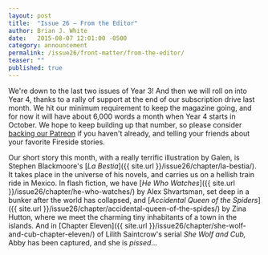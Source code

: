 ```yaml
---
layout: post
title:  "Issue 26 — From the Editor"
author: Brian J. White
date:   2015-08-07 12:01:00 -0500
category: announcement
permalink: /issue26/front-matter/from-the-editor/
teaser: ""
published: true
---
```


We're down to the last two issues of Year 3! And then we will roll on into Year 4, thanks to a rally of support at the end of our subscription drive last month. We hit our minimum requirement to keep the magazine going, and for now it will have about 6,000 words a month when Year 4 starts in October. We hope to keep building up that number, so please consider [backing our Patreon](http://www.patreon.com/firesidefiction) if you haven't already, and telling your friends about your favorite Fireside stories.

Our short story this month, with a really terrific illustration by Galen, is Stephen Blackmoore's [_La Bestia_]({{ site.url }}/issue26/chapter/la-bestia/). It takes place in the universe of his novels, and carries us on a hellish train ride in Mexico. In flash fiction, we have [_He Who Watches_]({{ site.url }}/issue26/chapter/he-who-watches/) by Alex Shvartsman, set deep in a bunker after the world has collapsed, and [_Accidental Queen of the Spiders_]({{ site.url }}/issue26/chapter/accidental-queen-of-the-spides/) by Zina Hutton, where we meet the charming tiny inhabitants of a town in the islands. And in [Chapter Eleven]({{ site.url }}/issue26/chapter/she-wolf-and-cub-chapter-eleven/) of Lilith Saintcrow's serial _She Wolf and Cub,_ Abby has been captured, and she is _pissed_…
